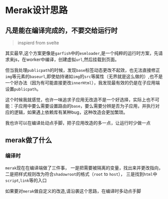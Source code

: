 # Merak设计思路

## 凡是能在编译完成的，不要交给运行时
> inspierd from svelte

其实最早,这个方案更像是`garfish`中的`esmloader`,是一个纯粹的运行时方案，先请求来js，在worker中编译，创建虚拟`url`,然后挂载到页面。

但当我处理`publicpath`的时候，发现`base`标签动态更改不起效，也无法直接修正`img`等元素的`baseurl`,即使劫持诸如`img`的`src`等属性（无界就是这么做的）,也不是一个好办法（因为有可能直接更改`innerHtml`），我发现最有效的仍是在子应用端设置`publicpath`。


这个时候我就感觉，也许一味追求子应用无改造不是一个好选择，实际上也不可能：子应用中要么需要设置路由的`base`，要么需要分辨是否为子应用，并执行对应的逻辑，如果遇上依赖库有某种bug，这种改造会更加繁琐。

我也许可以在编译处动点手脚，把子应用改造的多一点，让运行时少做一点


## merak做了什么

### 编译时
`merak`现在在编译端做了三件事，
一是把需要被隔离的变量，找出来并更改指向，
二是把样式规则改为符合`shadowroot`的格式（`root` to `host`），
三是找到`html`中`script`,`link`等的入口

如果要对`merak`做自定义的改造,请沿袭这个思路，在编译时多动点手脚



